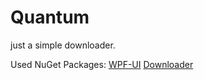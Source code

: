 # Quantum
just a simple downloader.

Used NuGet Packages: [WPF-UI](https://www.nuget.org/packages/WPF-UI) [Downloader](https://www.nuget.org/packages/Downloader)

